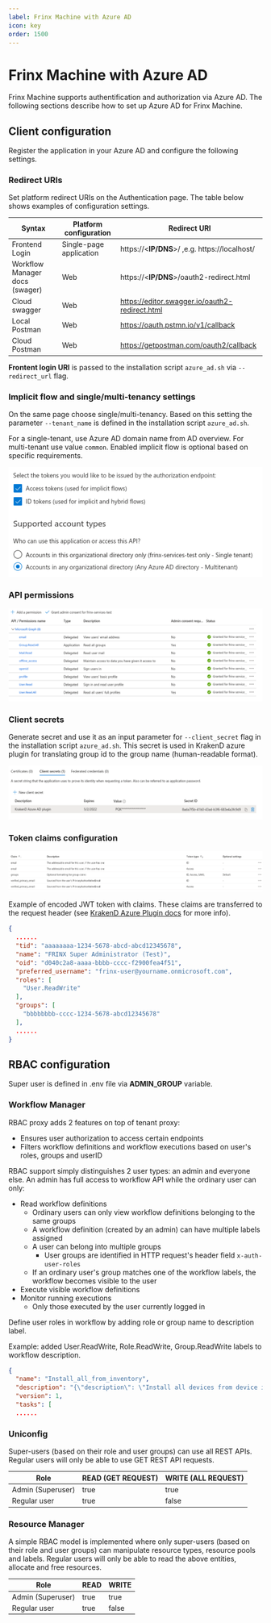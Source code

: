 ```yaml
---
label: Frinx Machine with Azure AD 
icon: key
order: 1500
---
```


# Frinx Machine with Azure AD 

Frinx Machine supports authentification and authorization via Azure AD. 
The following sections describe how to set up Azure AD for Frinx Machine.

## Client configuration

Register the application in your Azure AD and configure the following settings.


### Redirect URIs

Set platform redirect URIs on the Authentication page. The table below shows examples of configuration settings.

| Syntax                | Platform configuration  | Redirect URI                                    |
| ---                   | ---                     | ---                                             |
| Frontend Login        | Single-page application | https://<**IP/DNS**>/ ,e.g. https://localhost/  |
| Workflow Manager docs (swager) | Web                     | https://<**IP/DNS**>/oauth2-redirect.html       |
| Cloud swagger         | Web                     | https://editor.swagger.io/oauth2-redirect.html  |
| Local Postman         | Web                     | https://oauth.pstmn.io/v1/callback              |
| Cloud Postman         | Web                     | https://getpostman.com/oauth2/callback          |

**Frontent login URI** is passed to the installation script `azure_ad.sh` via `--redirect_url` flag.


### Implicit flow and single/multi-tenancy settings
On the same page choose single/multi-tenancy. Based on this setting the parameter `--tenant_name` is defined in the installation script `azure_ad.sh`.

For a single-tenant, use Azure AD domain name from AD overview. For multi-tenant use value `common`.
Enabled implicit flow is optional based on specific requirements. 

![Token config](azure_tenant.png)

### API permissions

![Client API permissions](azure_api_permissions.png)

### Client secrets

Generate secret and use it as an input parameter for `--client_secret` flag in the installation script `azure_ad.sh`.
This secret is used in KrakenD azure plugin for translating group id to the group name (human-readable format). 

![Azure client secrets](azure_client_secret.png)


### Token claims configuration

![Token claims configuration](azure_token_configuration.png)

Example of encoded JWT token with claims. These claims are transferred to the request header (see [KrakenD Azure Plugin docs](https://github.com/FRINXio/krakend-azure-plugin) for more info).

``` json
{
  ......
  "tid": "aaaaaaaa-1234-5678-abcd-abcd12345678",
  "name": "FRINX Super Administrator (Test)",
  "oid": "d040c2a8-aaaa-bbbb-cccc-f2900fea4f51",
  "preferred_username": "frinx-user@yourname.onmicrosoft.com",
  "roles": [
    "User.ReadWrite"
  ],
  "groups": [
    "bbbbbbbb-cccc-1234-5678-abcd12345678"
  ],
  ......
}
```

## RBAC configuration

Super user is defined in .env file via **ADMIN_GROUP** variable.

### Workflow Manager

RBAC proxy adds 2 features on top of tenant proxy:
* Ensures user authorization to access certain endpoints
* Filters workflow definitions and workflow executions based on user's roles, groups and userID

RBAC support simply distinguishes 2 user types: an admin and everyone else.
An admin has full access to workflow API while the ordinary user can only:
* Read workflow definitions
  * Ordinary users can only view workflow definitions belonging to the same groups
  * A workflow definition (created by an admin) can have multiple labels assigned
  * A user can belong into multiple groups 
    * User groups are identified in HTTP request's header field `x-auth-user-roles`
  * If an ordinary user's group matches one of the workflow labels, the workflow becomes visible to the user
* Execute visible workflow definitions 
* Monitor running executions
  * Only those executed by the user currently logged in

Define user roles in workflow by adding role or group name to description label.

Example: added User.ReadWrite, Role.ReadWrite, Group.ReadWrite labels to workflow description.

``` json
{
  "name": "Install_all_from_inventory",
  "description": "{\"description\": \"Install all devices from device inventory\", \"labels\": [\"User.ReadWrite\", \"Role.ReadWrite\", \"Group.ReadWrite\"]}",
  "version": 1,
  "tasks": [
  ......
```

### Uniconfig

Super-users (based on their role and user groups) can use all REST APIs. 
Regular users will only be able to use GET REST API requests.

| Role               | READ (GET REQUEST)   | WRITE (ALL REQUEST)  |
| ---                | ---                  | ---                  |
|Admin (Superuser)   | true                 | true                 |
|Regular user        | true                 | false                |

### Resource Manager

A simple RBAC model is implemented where only super-users (based on their role and user groups) can manipulate resource types, resource pools and labels. Regular users will only be able to read the above entities, allocate and free resources.

|Role                | READ          | WRITE  |
| ---                | ---           | ---    |
|Admin (Superuser)   | true          | true   |
|Regular user        | true          | false  |
